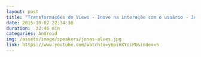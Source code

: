 ```yaml
---
layout: post
title: "Transformações de Views - Inove na interação com o usuário - Jonas Alves"
date: 2015-10-07 22:34:38
duration:  32:46 min
categories: Android
img: /assets/image/speakers/jonas-alves.jpg 
link: https://www.youtube.com/watch?v=y6pi0XYciPU&index=5
---
```

